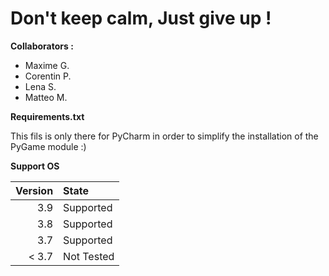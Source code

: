 # Don't keep calm, Just give up !

**Collaborators :**
- Maxime G.
- Corentin P.
- Lena S.
- Matteo M.

**Requirements.txt**

This fils is only there for PyCharm in order to simplify the installation of the PyGame module :)

**Support OS**

| Version | State         |
|      --:|:--            |
| 3.9     | Supported     |
| 3.8     | Supported     |
| 3.7     | Supported     |
| < 3.7   | Not Tested    |
